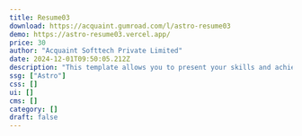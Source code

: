```yaml
---
title: Resume03
download: https://acquaint.gumroad.com/l/astro-resume03
demo: https://astro-resume03.vercel.app/
price: 30
author: "Acquaint Softtech Private Limited"
date: 2024-12-01T09:50:05.212Z
description: "This template allows you to present your skills and achievements on the Internet with an innovative website for which you do not need to write a single line of code."
ssg: ["Astro"]
css: []
ui: []
cms: []
category: []
draft: false
---
```

